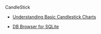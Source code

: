 CandleStick
* [Understanding Basic Candlestick Charts](https://www.investopedia.com/trading/candlestick-charting-what-is-it/)

* [DB Browser for SQLite](https://sqlitebrowser.org/)
